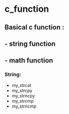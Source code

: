 # **c_function**

## Basical c function : 
## - string function
## - math function

### String:
- my_strcat
- my_strcpy
- my_strncpy
- my_strcmp
- my_strncmp
